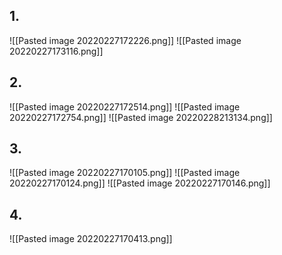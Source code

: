 ## 1. 
![[Pasted image 20220227172226.png]]
![[Pasted image 20220227173116.png]]

## 2.
![[Pasted image 20220227172514.png]]
![[Pasted image 20220227172754.png]]
![[Pasted image 20220228213134.png]]
## 3. 

![[Pasted image 20220227170105.png]]
![[Pasted image 20220227170124.png]]
![[Pasted image 20220227170146.png]]
## 4. 

![[Pasted image 20220227170413.png]]